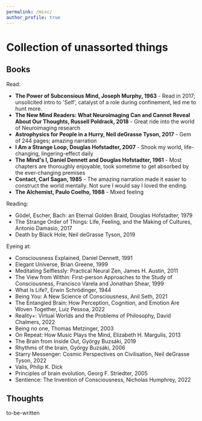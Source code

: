 ```yaml
---
permalink: /misc/
author_profile: true
---
```

<h1> Collection of unassorted things </h1>

## Books 

Read:
* **The Power of Subconsious Mind, Joseph Murphy, 1963** - Read in 2017; unsolicited intro to 'Self', catalyst of a role during confinement, led me to hunt more.
* **The New Mind Readers: What Neuroimaging Can and Cannot Reveal About Our Thoughts, Russell Poldrack, 2018** - Great ride into the world of Neuroimaging research
* **Astrophysics for People in a Hurry, Neil deGrasse Tyson, 2017** - Gem of 244 pages; amazing narration
* **I Am a Strange Loop, Douglas Hofstadter, 2007** - Shook my world, life-changing, lingering-effect daily
* **The Mind's I, Daniel Dennett and Douglas Hofstadter, 1961** - Most chapters are thoroughly enjoyable, took sometime to get absorbed by the ever-changing premises
* **Contact, Carl Sagan, 1985** - The amazing narration made it easier to construct the world mentally. Not sure I would say I loved the ending.
* **The Alchemist, Paulo Coelho, 1988** - Mixed feeling

Reading:
* Gödel, Escher, Bach: an Eternal Golden Braid, Douglas Hofstadter, 1979
* The Strange Order of Things: Life, Feeling, and the Making of Cultures, Antonio Damasio, 2017
* Death by Black Hole, Neil deGrasse Tyson, 2019

Eyeing at:

* Consciousness Explained, Daniel Dennett, 1991
* Elegant Universe, Brian Greene, 1999
* Meditating Selflessly: Practical Neural Zen, James H. Austin, 2011
* The View from Within: First-person Approaches to the Study of Consciousness, Francisco Varela and Jonathan Shear, 1999
* What Is Life?, Erwin Schrödinger, 1944
* Being You: A New Science of Consciousness, Anil Seth, 2021
* The Entangled Brain: How Perception, Cognition, and Emotion Are Woven Together, Luiz Pessoa, 2022
* Reality+: Virtual Worlds and the Problems of Philosophy, David Chalmers, 2022
* Being no one, Thomas Metzinger, 2003
* On Repeat: How Music Plays the Mind, Elizabeth H. Margulis, 2013
* The Brain from Inside Out, György Buzsáki, 2019
* Rhythms of the brain, György Buzsáki, 2006
* Starry Messenger: Cosmic Perspectives on Civilisation, Neil deGrasse Tyson, 2022
* Valis, Philip K. Dick
* Principles of brain evolution, Georg F. Striedter, 2005
* Sentience: The Invention of Consciousness, Nicholas Humphrey, 2022


## Thoughts

to-be-written